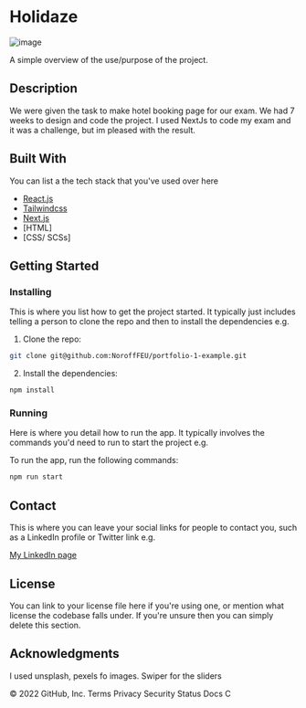 # Holidaze
![image](https://condescending-montalcini-17b160.netlify.app/Images/holidazemock.png)

A simple overview of the use/purpose of the project.

## Description

We were given the task to make hotel booking page for our exam. We had 7 weeks to design and code the project. I used NextJs to code my exam and it was a challenge, but im pleased with the result.


## Built With

You can list a the tech stack that you've used over here

- [React.js](https://reactjs.org/)
- [Tailwindcss](https://tailwindcss.com/)
- [Next.js](https://nextjs.org/)
- [HTML]
- [CSS/ SCSs]

## Getting Started

### Installing

This is where you list how to get the project started. It typically just includes telling a person to clone the repo and then to install the dependencies e.g.

1. Clone the repo:

```bash
git clone git@github.com:NoroffFEU/portfolio-1-example.git
```

2. Install the dependencies:

```
npm install
```

### Running

Here is where you detail how to run the app. It typically involves the commands you'd need to run to start the project e.g.

To run the app, run the following commands:

```bash
npm run start
```



## Contact

This is where you can leave your social links for people to contact you, such as a LinkedIn profile or Twitter link e.g.


[My LinkedIn page](https://www.linkedin.com/in/trond-tjemsland-a166618b/)

## License

You can link to your license file here if you're using one, or mention what license the codebase falls under. If you're unsure then you can simply delete this section.

## Acknowledgments

I used unsplash, pexels fo images. 
Swiper for the sliders

© 2022 GitHub, Inc.
Terms
Privacy
Security
Status
Docs
C
